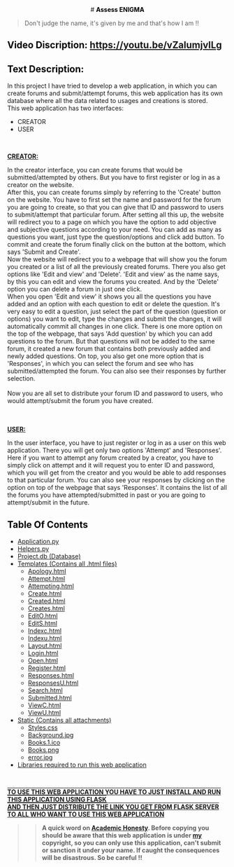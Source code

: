 <div align="center">
# <mark style="background-color: white; color: black;" align="center"><b>Assess ENIGMA</b></mark>
</div>

>Don't judge the name, it's given by me and that's how I am !!

## <mark style="background-color: white; color: black;"><b>Video Discription:</b></mark>  <https://youtu.be/vZalumjvILg>

## <mark style="background-color: white; color: black;"><b>Text Description:</b></mark>

In this project I have tried to develop a web application, in which you can create forums and submit/attempt forums, this web application has its own database where all the data related to usages and creations is stored.<br>
This web application has two interfaces:<br>
- CREATOR
- USER

<br>

<p style="text-decoration:underline"><b>CREATOR:</b></p>In the creator interface, you can create forums that would be submitted/attempted by others. But you have to first register or log in as a creator on the website. <br>After this, you can create forums simply by referring to the 'Create' button on the website. You have to first set the name and password for the forum you are going to create, so that you can give that ID and password to users to submit/attempt that particular forum. After setting all this up, the website will redirect you to a page on which you have the option to add objective and subjective questions according to your need. You can add as many as questions you want, just type the question/options and click add button. To commit and create the forum finally click on the button at the bottom, which says 'Submit and Create'.<br>Now the website will redirect you to a webpage that will show you the forum you created or a list of all the previously created forums. There you also get options like 'Edit and view' and 'Delete'. 'Edit and view' as the name says, by this you can edit and view the forums you created. And by the 'Delete' option you can delete a forum in just one click.<br>When you open 'Edit and view' it shows you all the questions you have added and an option with each question to edit or delete the question. It's very easy to edit a question, just select the part of the question (question or options) you want to edit, type the changes and submit the changes, it will automatically commit all changes in one click. There is one more option on the top of the webpage, that says 'Add question' by which you can add questions to the forum. But that questions will not be added to the same forum, it created a new forum that contains both previously added and newly added questions.
On top, you also get one more option that is 'Responses', in which you can select the forum and see who has submitted/attempted the forum. You can also see their responses by further selection.
<br><br>Now you are all set to distribute your forum ID and password to users, who would attempt/submit the forum you have created.
<br>
<br>
<br>
<p style="text-decoration:underline"><b>USER:</b><p>
In the user interface, you have to just register or log in as a user on this web application. There you will get only two options 'Attempt' and 'Responses'.<br>Here if you want to attempt any forum created by a creator, you have to simply click on attempt and it will request you to enter ID and password, which you will get from the creator and you would be able to add responses to that particular forum. You can also see your responses by clicking on the option on top of the webpage that says 'Responses'. It contains the list of all the forums you have attempted/submitted in past or you are going to attempt/submit in the future.

<br>

## <mark style="background-color: white; color: black;"><strong>Table Of Contents</strong></mark>

- [Application.py](https://github.com/Sandhu-Sahil/Assess_ENIGMA_......_Harvard_University/blob/master/application.py)
- [Helpers.py](https://github.com/Sandhu-Sahil/Assess_ENIGMA_......_Harvard_University/blob/master/helpers.py)
- [Project.db (Database)](https://github.com/Sandhu-Sahil/Assess_ENIGMA_......_Harvard_University/blob/master/project.db)
- [Templates (Contains all .html files)](https://github.com/Sandhu-Sahil/Assess_ENIGMA_......_Harvard_University/tree/master/templates)
  * [Apology.html](https://github.com/Sandhu-Sahil/Assess_ENIGMA_......_Harvard_University/blob/master/templates/apology.html)
  * [Attempt.html](https://github.com/Sandhu-Sahil/Assess_ENIGMA_......_Harvard_University/blob/master/templates/attempt.html)
  * [Attempting.html](https://github.com/Sandhu-Sahil/Assess_ENIGMA_......_Harvard_University/blob/master/templates/attempting.html)
  * [Create.html](https://github.com/Sandhu-Sahil/Assess_ENIGMA_......_Harvard_University/blob/master/templates/create.html)
  * [Created.html](https://github.com/Sandhu-Sahil/Assess_ENIGMA_......_Harvard_University/blob/master/templates/created.html)
  * [Creates.html](https://github.com/Sandhu-Sahil/Assess_ENIGMA_......_Harvard_University/blob/master/templates/creates.html)
  * [EditO.html](https://github.com/Sandhu-Sahil/Assess_ENIGMA_......_Harvard_University/blob/master/templates/editO.html)
  * [EditS.html](https://github.com/Sandhu-Sahil/Assess_ENIGMA_......_Harvard_University/blob/master/templates/editS.html)
  * [Indexc.html](https://github.com/Sandhu-Sahil/Assess_ENIGMA_......_Harvard_University/blob/master/templates/indexc.html)
  * [Indexu.html](https://github.com/Sandhu-Sahil/Assess_ENIGMA_......_Harvard_University/blob/master/templates/indexu.html)
  * [Layout.html](https://github.com/Sandhu-Sahil/Assess_ENIGMA_......_Harvard_University/blob/master/templates/layout.html)
  * [Login.html](https://github.com/Sandhu-Sahil/Assess_ENIGMA_......_Harvard_University/blob/master/templates/login.html)
  * [Open.html](https://github.com/Sandhu-Sahil/Assess_ENIGMA_......_Harvard_University/blob/master/templates/open.html)
  * [Register.html](https://github.com/Sandhu-Sahil/Assess_ENIGMA_......_Harvard_University/blob/master/templates/register.html)
  * [Responses.html](https://github.com/Sandhu-Sahil/Assess_ENIGMA_......_Harvard_University/blob/master/templates/responses.html)
  * [ResponsesU.html](https://github.com/Sandhu-Sahil/Assess_ENIGMA_......_Harvard_University/blob/master/templates/responsesU.html)
  * [Search.html](https://github.com/Sandhu-Sahil/Assess_ENIGMA_......_Harvard_University/blob/master/templates/search.html)
  * [Submitted.html](https://github.com/Sandhu-Sahil/Assess_ENIGMA_......_Harvard_University/blob/master/templates/submitted.html)
  * [ViewC.html](https://github.com/Sandhu-Sahil/Assess_ENIGMA_......_Harvard_University/blob/master/templates/viewC.html)
  * [ViewU.html](https://github.com/Sandhu-Sahil/Assess_ENIGMA_......_Harvard_University/blob/master/templates/viewU.html)
- [Static (Contains all attachments)](https://github.com/Sandhu-Sahil/Assess_ENIGMA_......_Harvard_University/tree/master/static)
  * [Styles.css](https://github.com/Sandhu-Sahil/Assess_ENIGMA_......_Harvard_University/blob/master/static/styles.css)
  * [Background.jpg](https://github.com/Sandhu-Sahil/Assess_ENIGMA_......_Harvard_University/blob/master/static/background.jpg)
  * [Books.1.ico](https://github.com/Sandhu-Sahil/Assess_ENIGMA_......_Harvard_University/blob/master/static/books.1.ico)
  * [Books.png](https://github.com/Sandhu-Sahil/Assess_ENIGMA_......_Harvard_University/blob/master/static/books.png)
  * [error.jpg](https://github.com/Sandhu-Sahil/Assess_ENIGMA_......_Harvard_University/blob/master/static/error.jpg)
- [Libraries required to run this web application](https://github.com/Sandhu-Sahil/Assess_ENIGMA_......_Harvard_University/blob/master/requirements.txt)

<br>

<p style="text-decoration: underline overline"><b>TO USE THIS WEB APPLICATION YOU HAVE TO JUST INSTALL AND RUN THIS APPLICATION USING FLASK
<br>AND THEN JUST DISTRIBUTE THE LINK YOU GET FROM FLASK SERVER TO ALL WHO WANT TO USE THIS WEB APPLICATION

<br>

>> A quick word on [Academic Honesty](https://cs50.harvard.edu/x/2021/honesty/). Before copying you should be aware that this web application is under [my](https://github.com/Sandhu-Sahil) copyright, so you can only use this application, can't submit or sanction it under your name. If caught the consequences will be disastrous. So be careful !!
